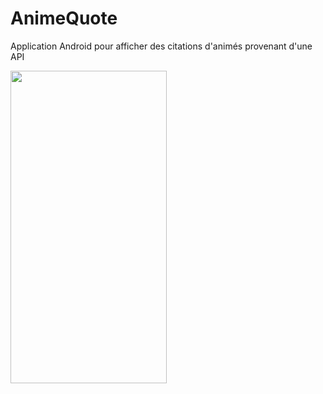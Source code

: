 # AnimeQuote
Application Android pour afficher des citations d'animés provenant d'une API


<img
  src="https://user-images.githubusercontent.com/23552990/190162492-2f8930fd-2dac-4b04-a081-d943ed6e11f1.gif"
  width="250"
  height="500"
/>


